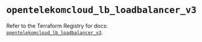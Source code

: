 # `opentelekomcloud_lb_loadbalancer_v3`

Refer to the Terraform Registry for docs: [`opentelekomcloud_lb_loadbalancer_v3`](https://registry.terraform.io/providers/opentelekomcloud/opentelekomcloud/1.36.51/docs/resources/lb_loadbalancer_v3).
